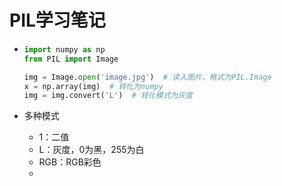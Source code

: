 # PIL学习笔记

- ```python
  import numpy as np
  from PIL import Image
  
  img = Image.open('image.jpg')  # 读入图片，格式为PIL.Image
  x = np.array(img)  # 转化为numpy
  img = img.convert('L')  # 转化模式为灰度
  ```

- 多种模式

  - 1：二值
  - L：灰度，0为黑，255为白
  - RGB：RGB彩色
  - 
